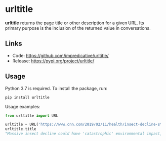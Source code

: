 # urltitle
**urltitle** returns the page title or other description for a given URL.
Its primary purpose is the inclusion of the returned value in conversations.

## Links
* Code: https://github.com/impredicative/urltitle/
* Release: https://pypi.org/project/urltitle/


## Usage
Python 3.7 is required. To install the package, run:

    pip install urltitle

Usage examples:
```python
from urltitle import URL

urltitle = URL('https://www.cnn.com/2019/02/11/health/insect-decline-study-intl/index.html')
urltitle.title
"Massive insect decline could have 'catastrophic' environmental impact, study says"
```